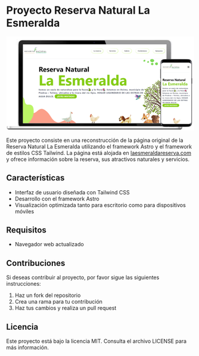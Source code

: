 # Proyecto Reserva Natural La Esmeralda

![Imagen del mockup](https://github.com/jveinti2/esmeralda-reservanatural/blob/master/public/Imagen1.png)

Este proyecto consiste en una reconstrucción de la página original de la Reserva Natural La Esmeralda utilizando el framework Astro y el framework de estilos CSS Tailwind. La página está alojada en [laesmeraldareserva.com](https://euphonious-tulumba-6228b5.netlify.app/)  y ofrece información sobre la reserva, sus atractivos naturales y servicios.

## Características
- Interfaz de usuario diseñada con Tailwind CSS
- Desarrollo con el framework Astro
- Visualización optimizada tanto para escritorio como para dispositivos móviles
## Requisitos
- Navegador web actualizado
## Contribuciones
Si deseas contribuir al proyecto, por favor sigue las siguientes instrucciones:

1. Haz un fork del repositorio
2. Crea una rama para tu contribución
3. Haz tus cambios y realiza un pull request

## Licencia
Este proyecto está bajo la licencia MIT. Consulta el archivo LICENSE para más información.
